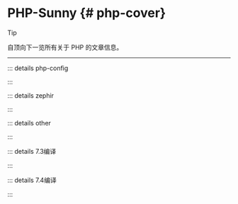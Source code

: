 # PHP-Sunny {# php-cover}

> [!TIP]
> 自顶向下一览所有关于 PHP 的文章信息。

---

::: details php-config
<!--@include: ./php-config.md -->
:::

::: details zephir
<!--@include: ./zephir.md -->
:::

::: details other
<!--@include: ./other.md -->
:::

::: details 7.3编译
<!--@include: ./make/73.md -->
:::

::: details 7.4编译
<!--@include: ./make/74.md -->
:::
